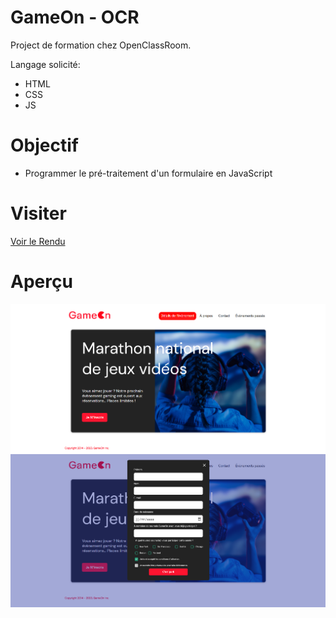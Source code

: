 # GameOn - OCR

Project de formation chez OpenClassRoom.

Langage solicité:

- HTML
- CSS
- JS

# Objectif

- Programmer le pré-traitement d'un formulaire en JavaScript

# Visiter

[Voir le Rendu](https://nerion-1337.github.io/GameOn---OCR/)

# Aperçu

![screenshot du site](./maquette.png)
